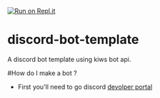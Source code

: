 [![Run on Repl.it](https://repl.it/badge/github/justt-jay/discord-bot-template)](https://repl.it/github/justt-jay/discord-bot-template)
# discord-bot-template
A discord bot template using kiws bot api.

#How do I make a bot ?
- First you'll need to go discord [devolper portal](https://discord.dev)

